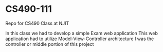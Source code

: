 # CS490-111
Repo for CS490 Class at NJIT

In this class we had to develop a simple Exam web application
This web application had to utilize Model-View-Controller architecture
I was the controller or middle portion of this project
